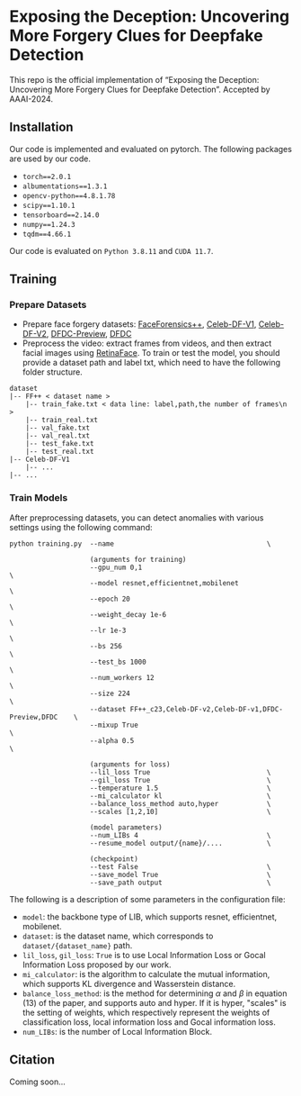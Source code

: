 # Exposing the Deception: Uncovering More Forgery Clues for Deepfake Detection
This repo is the official implementation of “Exposing the Deception: Uncovering More Forgery Clues for Deepfake Detection”. Accepted by AAAI-2024.

## Installation
Our code is implemented and evaluated on pytorch. The following packages are used by our code.
- `torch==2.0.1`
- `albumentations==1.3.1`
- `opencv-python==4.8.1.78`
- `scipy==1.10.1`
- `tensorboard==2.14.0`
- `numpy==1.24.3`
- `tqdm==4.66.1`

Our code is evaluated on `Python 3.8.11` and `CUDA 11.7`.


## Training
### Prepare Datasets
- Prepare face forgery datasets: [FaceForensics++](https://github.com/ondyari/FaceForensics), [Celeb-DF-V1](https://github.com/yuezunli/celeb-deepfakeforensics), [Celeb-DF-V2](https://github.com/yuezunli/celeb-deepfakeforensics), [DFDC-Preview](https://ai.meta.com/datasets/dfdc/), [DFDC](https://www.kaggle.com/c/deepfake-detection-challenge/data)
- Preprocess the video: extract frames from videos, and then extract facial images using [RetinaFace](https://github.com/biubug6/Pytorch_Retinaface). 
To train or test the model, you should provide a dataset path and label txt, which need to have the following folder structure. 
```Shell
dataset
|-- FF++ < dataset name >
    |-- train_fake.txt < data line: label,path,the number of frames\n >
    |-- train_real.txt
    |-- val_fake.txt
    |-- val_real.txt
    |-- test_fake.txt
    |-- test_real.txt
|-- Celeb-DF-V1
    |-- ...
|-- ...
```

### Train Models
After preprocessing datasets, you can detect anomalies with various settings using the following command:

```
python training.py  --name                                      \

                    (arguments for training)
                    --gpu_num 0,1                                                   \
                    --model resnet,efficientnet,mobilenet                           \
                    --epoch 20                                                      \
                    --weight_decay 1e-6                                             \ 
                    --lr 1e-3                                                       \
                    --bs 256                                                        \
                    --test_bs 1000                                                  \
                    --num_workers 12                                                \
                    --size 224                                                      \
                    --dataset FF++_c23,Celeb-DF-v2,Celeb-DF-v1,DFDC-Preview,DFDC    \
                    --mixup True                                                    \
                    --alpha 0.5                                                     \

                    (arguments for loss)
                    --lil_loss True                             \
                    --gil_loss True                             \
                    --temperature 1.5                           \
                    --mi_calculator kl                          \
                    --balance_loss_method auto,hyper            \
                    --scales [1,2,10]                           \

                    (model parameters)
                    --num_LIBs 4                                \
                    --resume_model output/{name}/....           \

                    (checkpoint)
                    --test False                                \
                    --save_model True                           \
                    --save_path output                          \
```
The following is a description of some parameters in the configuration file:
- `model`: the backbone type of LIB, which supports resnet, efficientnet, mobilenet.
- `dataset`: is the dataset name, which corresponds to `dataset/{dataset_name}` path.
- `lil_loss`, `gil_loss`: `True` is to use Local Information Loss or Gocal Information Loss proposed by our work.
- `mi_calculator`: is the algorithm to calculate the mutual information, which supports KL divergence and Wasserstein distance.
- `balance_loss_method`: is the method for determining $\alpha$ and $\beta$ in equation (13) of the paper, and supports auto and hyper. If it is hyper, "scales" is the setting of weights, which respectively represent the weights of classification loss, local information loss and Gocal information loss.
- `num_LIBs`: is the number of Local Information Block.


## Citation
Coming soon...
